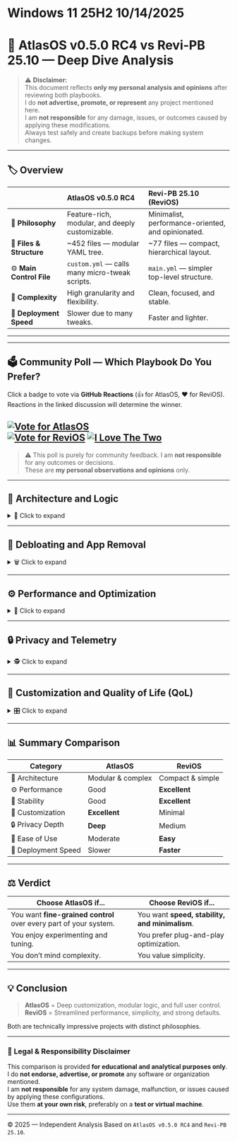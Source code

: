 # Windows 11 25H2 10/14/2025

# 🧩 AtlasOS v0.5.0 RC4 vs Revi-PB 25.10 — Deep Dive Analysis

> ⚠️ **Disclaimer:**  
> This document reflects **only my personal analysis and opinions** after reviewing both playbooks.  
> I do **not advertise, promote, or represent** any project mentioned here.  
> I am **not responsible** for any damage, issues, or outcomes caused by applying these modifications.  
> Always test safely and create backups before making system changes.

---

## 🏷️ Overview

| | **AtlasOS v0.5.0 RC4** | **Revi-PB 25.10 (ReviOS)** |
|:-|:-|:-|
| 🧠 **Philosophy** | Feature-rich, modular, and deeply customizable. | Minimalist, performance-oriented, and opinionated. |
| 🧩 **Files & Structure** | ~452 files — modular YAML tree. | ~77 files — compact, hierarchical layout. |
| ⚙️ **Main Control File** | `custom.yml` — calls many micro-tweak scripts. | `main.yml` — simpler top-level structure. |
| 🔁 **Complexity** | High granularity and flexibility. | Clean, focused, and stable. |
| 💾 **Deployment Speed** | Slower due to many tweaks. | Faster and lighter. |

---

---

## 🗳️ Community Poll — Which Playbook Do You Prefer?

Click a badge to vote via **GitHub Reactions** (👍 for AtlasOS, ❤️ for ReviOS).  
Reactions in the linked discussion will determine the winner.

[![Vote for AtlasOS](https://img.shields.io/badge/AtlasOS-👍-blue?style=for-the-badge)](https://github.com/catsmoker/AtlasOS-vs-Revi-Comparison/discussions/1)  
[![Vote for ReviOS](https://img.shields.io/badge/ReviOS-❤️-red?style=for-the-badge)](https://github.com/catsmoker/AtlasOS-vs-Revi-Comparison/discussions/1)
[![I Love The Two](https://img.shields.io/github/stars/catsmoker/AtlasOS-vs-Revi-Comparison?style=for-the-badge&color=yellow)](https://github.com/catsmoker/AtlasOS-vs-Revi-Comparison/stargazers)
---

> ⚠️ This poll is purely for community feedback. I am **not responsible** for any outcomes or decisions.  
> These are **my personal observations and opinions** only.

---
## 🧠 Architecture and Logic

<details>
<summary>📂 Click to expand</summary>

### **AtlasOS**
- Highly modular and sprawling system — the master `custom.yml` script orchestrates dozens of submodules.  
- Each tweak lives in a specific YAML file (e.g., `tweaks\qol\explorer\disable-check-boxes.yml`).  
- Incredibly flexible but harder to oversee at a glance.

### **ReviOS**
- Simpler and cleaner structure — `main.yml` calls task categories (`packages`, `registry`, `services`).  
- Registry tweaks are grouped logically (explorer, privacy, system).  
- Easier to maintain and understand but less granular.
</details>

---

## 🧹 Debloating and App Removal

<details>
<summary>🗑️ Click to expand</summary>

### **AtlasOS**
- Uses DISM, AppX, and PowerShell scripts (`RemoveEdge.ps1`, `components.yml`).  
- Removes many apps safely — Cortana, Teams, Weather, Alarms, Edge, OneDrive.  

### **ReviOS**
- Uses dedicated PowerShell scripts (`APPX-REMOVER.ps1`, `EDGE.ps1`).  
- More **aggressive** — uninstalls AI features like **Recall** and **Copilot**.  
- Temporarily changes region to force Edge removal.
</details>

---

## ⚙️ Performance and Optimization

<details>
<summary>🚀 Click to expand</summary>

### **AtlasOS**
- Dedicated `performance` folder.  
- Tunes MMCSS, disables service host splitting, optimizes NTFS, adjusts power schemes.  

### **ReviOS**
- Focuses on fewer, but stronger tweaks:  
  - Disables memory compression.  
  - Prioritizes foreground apps.  
  - Adds custom “Ultra Performance” power plan.  
</details>

---

## 🔒 Privacy and Telemetry

<details>
<summary>🕵️ Click to expand</summary>

### **AtlasOS**
- Huge privacy section (advertising, telemetry, cloud, NVIDIA, Office).  
- Disables a wide range of scheduled tasks, services, and registry keys.

### **ReviOS**
- Privacy handled mainly through registry tweaks.  
- Targets Microsoft telemetry (CEIP, WER) but less extensive overall.
</details>

---

## 🎨 Customization and Quality of Life (QoL)

<details>
<summary>🎛️ Click to expand</summary>

### **AtlasOS**
- Massive `qol` folder — adds context menu options, restores old menus, applies Atlas theme, and includes **Atlas Toolbox**.  
- Ideal for power users who want control over UI and feel.

### **ReviOS**
- Minimalist approach — legacy context menu, dark mode, wallpaper changes, unpins Start items.  
- Focused on clean aesthetics and simplicity.
</details>

---

## 📊 Summary Comparison

| **Category** | **AtlasOS** | **ReviOS** |
|---------------|-------------|-------------|
| 🧠 Architecture | Modular & complex | Compact & simple |
| ⚙️ Performance | Good | **Excellent** |
| 🧩 Stability | Good | **Excellent** |
| 🧱 Customization | **Excellent** | Minimal |
| 🔒 Privacy Depth | **Deep** | Medium |
| 🧰 Ease of Use | Moderate | **Easy** |
| 🧭 Deployment Speed | Slower | **Faster** |

---

## ⚖️ Verdict

| **Choose AtlasOS if...** | **Choose ReviOS if...** |
|---------------------------|--------------------------|
| You want **fine-grained control** over every part of your system. | You want **speed, stability, and minimalism**. |
| You enjoy experimenting and tuning. | You prefer plug-and-play optimization. |
| You don’t mind complexity. | You value simplicity. |

---

## 💡 Conclusion

> **AtlasOS** = Deep customization, modular logic, and full user control.  
> **ReviOS** = Streamlined performance, simplicity, and strong defaults.  

Both are technically impressive projects with distinct philosophies.

---

### 🧾 Legal & Responsibility Disclaimer

This comparison is provided **for educational and analytical purposes only**.  
I do **not endorse, advertise, or promote** any software or organization mentioned.  
I am **not responsible** for any system damage, malfunction, or issues caused by applying these configurations.  
Use them **at your own risk**, preferably on a **test or virtual machine**.

---

© 2025 — Independent Analysis Based on `AtlasOS v0.5.0 RC4` and `Revi-PB 25.10`.


